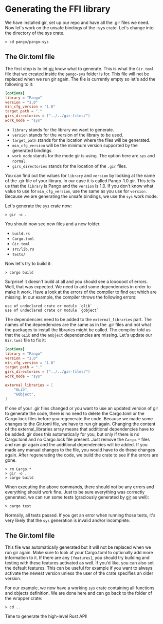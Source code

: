 # Generating the FFI library
We have installed gir, set up our repo and have all the .gir files we need. Now let's work on the unsafe bindings of the -sys crate. Let's change into the directory of the sys crate.

```console
> cd pango/pango-sys
```

## The Gir.toml file
The first step is to let [gir] know what to generate. This is what the `Gir.toml` file that we created inside the `pango-sys` folder is for. This file will not be replaced when we run gir again. The file is currently empty so let's add the following to it:

```toml
[options]
library = "Pango"
version = "1.0"
min_cfg_version = "1.0"
target_path = "."
girs_directories = ["../../gir-files/"]
work_mode = "sys"
```

* `library` stands for the library we want to generate.
* `version` stands for the version of the library to be used. 
* `target_path` stands for the location where the files will be generated.
* `min_cfg_version` will be the minimum version supported by the generated bindings.
* `work_mode` stands for the mode gir is using. The option here are `sys` and `normal`.
* `girs_directories` stands for the location of the `.gir` files.

You can find out the values for `library` and `version` by looking at the name of the .gir file of your library. In our case it is called Pango-1.0.gir. This tells us that the `library` is Pango and the `version` is 1.0. If you don't know what value to use for `min_cfg_version`, use the same as you use for `version`. Because we are generating the unsafe bindings, we use the `sys` work mode.

Let's generate the `sys` crate now:

```console
> gir -o .
```

You should now see new files and a new folder.

* `build.rs`
* `Cargo.toml`
* `Gir.toml`
* `src/lib.rs`
* `tests/`

Now let's try to build it:

```console
> cargo build
```

Surprise! It doesn't build at all and you should see a loooooot of errors. Well, that was expected. We need to add some dependencies in order to make it work. Have a look at the errors of the compiler to find out which are missing. In our example, the compiler throws the following errors:
```console
use of undeclared crate or module `glib`
use of undeclared crate or module `gobject`
```
The dependencies need to be added to the `external_libraries` part. The names of the dependencies are the same as in the .gir files and not what the packages to install the libraries might be called. The compiler told us that the `GLib` and the `GObject` dependencies are missing. Let's update our `Gir.toml` file to fix it:

```toml
[options]
library = "Pango"
version = "1.0"
min_cfg_version = "1.0"
target_path = "."
girs_directories = ["../../gir-files/"]
work_mode = "sys"

external_libraries = [
    "GLib",
    "GObject",
]
```

 If one of your .gir files changed or you want to use an updated version of gir to generate the code, there is no need to delete the Cargo.toml or the Cargo.lock files before you regenerate the code. Because we made some changes to the Gir.toml file, we have to run gir again. Changing the content of the external_libraries array means that additional dependencies have to be added. gir does this automatically for you, but only if there is no Cargo.toml and no Cargo.lock file present. Just remove the `Cargo.*` files and run gir again and the additional dependencies will be added. If you made any manual changes to the file, you would have to do these changes again. After regenerating the code, we build the crate to see if the errors are gone.
```console
> rm Cargo.*
> gir -o .
> cargo build
```
When executing the above commands, there should not be any errors and everything should work fine. Just to be sure everything was correctly generated, we can run some tests (graciously generated by [gir] as well):
```console
> cargo test
```
Normally, all tests passed. If you get an error when running those tests, it's very likely that the `sys` generation is invalid and/or incomplete.

## The Gir.toml file
This file was automatically generated but it will not be replaced when we run gir again. Make sure to look at your Cargo.toml to optionally add more information to it. If there are any `[features]`, you should try building and testing with these features activated as well. If you'd like, you can also set the default features. This can be useful for example if you want to always activate the newest version unless the user of the crate specifies an older version.

For our example, we now have a working `sys` crate containing all functions and objects definition. We are done here and can go back to the folder of the wrapper crate:
```console
> cd ..
```
Time to generate the high-level Rust API!


[gir]: https://github.com/gtk-rs/gir
